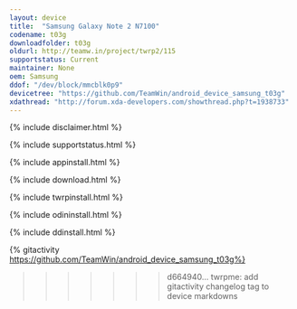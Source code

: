 ```yaml
---
layout: device
title:  "Samsung Galaxy Note 2 N7100"
codename: t03g
downloadfolder: t03g
oldurl: http://teamw.in/project/twrp2/115
supportstatus: Current
maintainer: None
oem: Samsung
ddof: "/dev/block/mmcblk0p9"
devicetree: "https://github.com/TeamWin/android_device_samsung_t03g"
xdathread: "http://forum.xda-developers.com/showthread.php?t=1938733"
---
```


{% include disclaimer.html %}

{% include supportstatus.html %}

{% include appinstall.html %}

{% include download.html %}

{% include twrpinstall.html %}

{% include odininstall.html %}

{% include ddinstall.html %}

{% gitactivity  https://github.com/TeamWin/android_device_samsung_t03g%}
>>>>>>> d664940... twrpme: add gitactivity changelog tag to device markdowns
